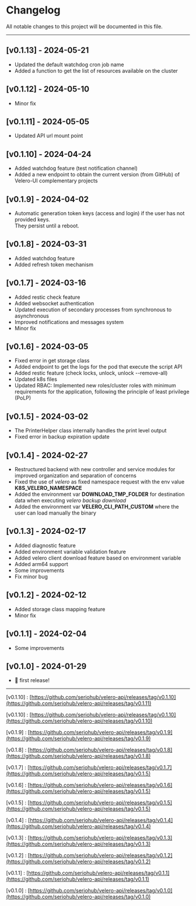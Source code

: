 # Changelog

All notable changes to this project will be documented in this file.

***

## [v0.1.13] - 2024-05-21

- Updated the default watchdog cron job name
- Added a function to get the list of resources available on the cluster

## [v0.1.12] - 2024-05-10

- Minor fix


## [v0.1.11] - 2024-05-05

- Updated API url mount point


## [v0.1.10] - 2024-04-24

- Added watchdog feature (test notification channel)
- Added a new endpoint to obtain the current version (from GitHub) of Velero-UI complementary projects  


## [v0.1.9] - 2024-04-02

- Automatic generation token keys (access and login) if the user has not provided keys.<br>They persist until a reboot.

## [v0.1.8] - 2024-03-31

- Added watchdog feature
- Added refresh token mechanism


## [v0.1.7] - 2024-03-16

- Added restic check feature
- Added websocket authentication
- Updated execution of secondary processes from synchronous to asynchronous
- Improved notifications and messages system
- Minor fix


## [v0.1.6] - 2024-03-05

- Fixed error in get storage class
- Added endpoint to get the logs for the pod that execute the script API
- Added restic feature (check locks, unlock, unlock --remove-all)
- Updated k8s files
- Updated RBAC: Implemented new roles/cluster roles with minimum requirements for the application, following the principle of least privilege (PoLP)


## [v0.1.5] - 2024-03-02

- The PrinterHelper class internally handles the print level output
- Fixed error in backup expiration update


## [v0.1.4] - 2024-02-27

- Restructured backend with new controller and service modules for improved organization and separation of concerns
- Fixed the use of *velero* as fixed namespace request with the env value **K8S_VELERO_NAMESPACE**
- Added the environment var **DOWNLOAD_TMP_FOLDER** for destination data when executing *velero backup download*
- Added the environment var **VELERO_CLI_PATH_CUSTOM** where the user can load manually the binary


## [v0.1.3] - 2024-02-17

- Added diagnostic feature
- Added environment variable validation feature
- Added velero client download feature based on environment variable
- Added arm64 support
- Some improvements
- Fix minor bug


## [v0.1.2] - 2024-02-12

- Added storage class mapping feature
- Minor fix


## [v0.1.1] - 2024-02-04

- Some improvements


## [v0.1.0] - 2024-01-29

- 🎉 first release!


***

[v0.1.10] : [https://github.com/seriohub/velero-api/releases/tag/v0.1.10](https://github.com/seriohub/velero-api/releases/tag/v0.1.11)

[v0.1.10] : [https://github.com/seriohub/velero-api/releases/tag/v0.1.10](https://github.com/seriohub/velero-api/releases/tag/v0.1.10)

[v0.1.9] : [https://github.com/seriohub/velero-api/releases/tag/v0.1.9](https://github.com/seriohub/velero-api/releases/tag/v0.1.9)

[v0.1.8] : [https://github.com/seriohub/velero-api/releases/tag/v0.1.8](https://github.com/seriohub/velero-api/releases/tag/v0.1.8)

[v0.1.7] : [https://github.com/seriohub/velero-api/releases/tag/v0.1.7](https://github.com/seriohub/velero-api/releases/tag/v0.1.5)

[v0.1.6] : [https://github.com/seriohub/velero-api/releases/tag/v0.1.6](https://github.com/seriohub/velero-api/releases/tag/v0.1.5)

[v0.1.5] : [https://github.com/seriohub/velero-api/releases/tag/v0.1.5](https://github.com/seriohub/velero-api/releases/tag/v0.1.5)

[v0.1.4] : [https://github.com/seriohub/velero-api/releases/tag/v0.1.4](https://github.com/seriohub/velero-api/releases/tag/v0.1.4)

[v0.1.3] : [https://github.com/seriohub/velero-api/releases/tag/v0.1.3](https://github.com/seriohub/velero-api/releases/tag/v0.1.3)

[v0.1.2] : [https://github.com/seriohub/velero-api/releases/tag/v0.1.2](https://github.com/seriohub/velero-api/releases/tag/v0.1.2)

[v0.1.1] : [https://github.com/seriohub/velero-api/releases/tag/v0.1.1](https://github.com/seriohub/velero-api/releases/tag/v0.1.1)

[v0.1.0] : [https://github.com/seriohub/velero-api/releases/tag/v0.1.0](https://github.com/seriohub/velero-api/releases/tag/v0.1.0)